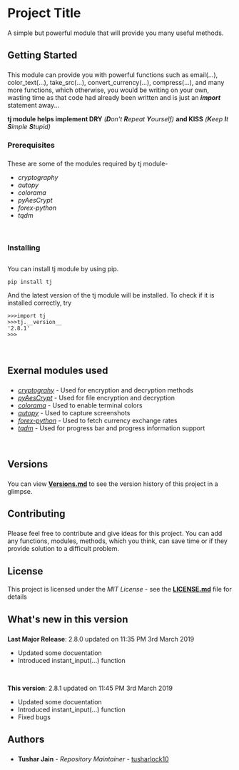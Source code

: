 # Project Title

A simple but powerful module that will provide you many useful methods.<br/>



## **Getting Started** <h3>
This module can provide you with powerful functions such as email(...), color_text(...),
take_src(...), convert_currency(...), compress(...), and many more functions, which otherwise,
you would be writing on your own, wasting time as that code had already been
written and is just an **_import_** statement away...

**tj module helps implement
DRY** _(**D**on't **R**epeat **Y**ourself)_
**and KISS** _(**K**eep **I**t **S**imple **S**tupid)_<br/>


### **Prerequisites**<h3>
These are some of the modules required by tj module-

* *cryptography*
* *autopy*
* *colorama*
* *pyAesCrypt*
* *forex-python*
* *tqdm*
<br/>


### **Installing**<h2>
You can install tj module by using pip.

```
pip install tj
```
And the latest version of the tj module will be installed.
To check if it is installed correctly, try
```
>>>import tj
>>>tj.__version__
'2.8.1'
>>>
```
<br/>


## **Exernal modules used**<h3>
* *[cryptograhy](https://pypi.org/project/cryptography/)* - Used for encryption and decryption methods
* *[pyAesCrypt](https://pypi.org/project/pyAesCrypt/)* - Used for file encryption and decryption
* *[colorama](https://pypi.org/project/colorama/)* - Used to enable terminal colors
* *[autopy](https://pypi.org/project/autopy/)* - Used to capture screenshots
* *[forex-python](https://pypi.org/project/forex-python/)* - Used to fetch currency exchange rates
* *[tqdm](https://pypi.org/project/tqdm/)* - Used for progress bar and progress information support
<br/>

## **Versions**<h3>
You can view **[Versions.md](Versions.md)** to see the version history of this project
in a glimpse.<br/>


## **Contributing**<h3>
Please feel free to contribute and give ideas for this project. You can add any
functions, modules, methods, which you think, can save time or if they provide
solution to a difficult problem.<br/>


## **License**<h4>
This project is licensed under the *MIT License* - see the **[LICENSE.md](LICENSE.md)** file for details<br/>


## **What's new in this version**<h3>
**Last Major Release**: 2.8.0 updated on 11:35 PM 3rd March 2019

* Updated some docuentation
* Introduced instant_input(...) function
<br/>

**This version**: 2.8.1 updated on 11:45 PM 3rd March 2019

* Updated some docuentation
* Introduced instant_input(...) function
* Fixed bugs


## **Authors**<h3>

* **Tushar Jain** - *Repository Maintainer* - [tusharlock10](https://github.com/tusharlock10)